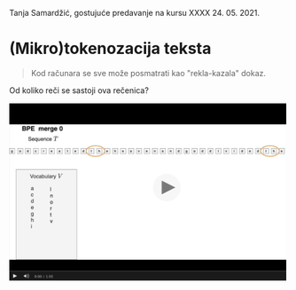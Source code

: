 Tanja Samardžić, gostujuće predavanje na kursu XXXX 24. 05. 2021.

# (Mikro)tokenozacija teksta 



> Kod računara se sve može posmatrati kao "rekla-kazala" dokaz. 

Od koliko reči se sastoji ova rečenica? 

<img href="https://tube.switch.ch/videos/kk6E3wHDXv" src="BPE_0-5.png" alt="BPE steps" width="500"/>


